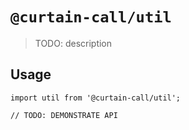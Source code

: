 # `@curtain-call/util`

> TODO: description

## Usage

```
import util from '@curtain-call/util';

// TODO: DEMONSTRATE API
```
